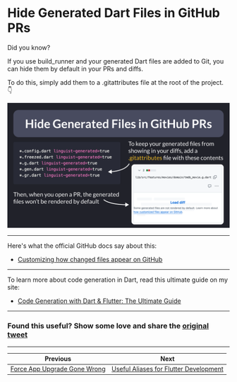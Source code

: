 # Hide Generated Dart Files in GitHub PRs

Did you know?

If you use build_runner and your generated Dart files are added to Git, you can hide them by default in your PRs and diffs.

To do this, simply add them to a .gitattributes file at the root of the project. 👇

![](158.png)

<!--
To keep your generated files from showing in your diffs, add a .gitattributes file with these contents:

*.config.dart linguist-generated=true
*.freezed.dart linguist-generated=true
*.g.dart linguist-generated=true
*.gen.dart linguist-generated=true
*.gr.dart linguist-generated=true

Then, when you open a PR, the generated files won’t be rendered by default.
-->

---

Here's what the official GitHub docs say about this:

- [Customizing how changed files appear on GitHub](https://docs.github.com/en/repositories/working-with-files/managing-files/customizing-how-changed-files-appear-on-github)

---

To learn more about code generation in Dart, read this ultimate guide on my site:

- [Code Generation with Dart & Flutter: The Ultimate Guide](https://codewithandrea.com/articles/dart-flutter-code-generation/)

---

### Found this useful? Show some love and share the [original tweet](https://twitter.com/biz84/status/1787840083954950434) 

---

| Previous | Next |
| -------- | ---- |
| [Force App Upgrade Gone Wrong](../0157-force-upgrade-gone-wrong/index.md) | [Useful Aliases for Flutter Development](../0159-useful-aliases-flutter-dev/index.md) |

<!-- TWITTER|https://twitter.com/biz84/status/1787840083954950434 -->
<!-- LINKEDIN|https://www.linkedin.com/posts/andreabizzotto_did-you-know-if-you-use-buildrunner-and-activity-7193605951357169666-igIf -->